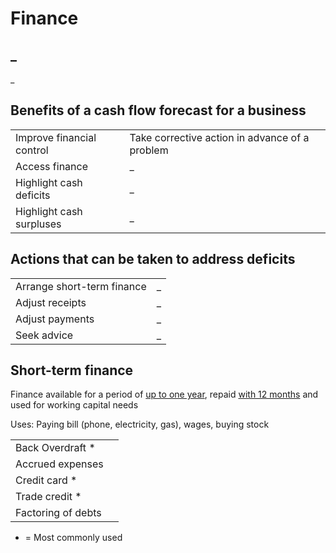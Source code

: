 # Finance

## _
_

## Benefits of a cash flow forecast for a business

| | |
|-|-|
| Improve financial control | Take corrective action in advance of a problem |
| Access finance | _ |
| Highlight cash deficits | _ |
| Highlight cash surpluses | _ |

## Actions that can be taken to address deficits

| | |
|-|-|
| Arrange short-term finance | _ |
| Adjust receipts | _ |
| Adjust payments | _ |
| Seek advice | _ |

## Short-term finance

Finance available for a period of <u>up to one year</u>, repaid <u>with 12 months</u> and used for working capital needs

Uses: Paying bill (phone, electricity, gas), wages, buying stock

| | |
|-|-|
| Back Overdraft * | |
| Accrued expenses | |
| Credit card * | |
| Trade credit * | |
| Factoring of debts | |

* = Most commonly used
